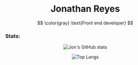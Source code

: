 <h1 align="center">
Jonathan Reyes <br>
</h1>

$$
\color{gray}
\text{Front end developer}
$$


### Stats:

<div align="center">

![Jon's GitHub stats](https://github-readme-stats.vercel.app/api?username=JonyR3G0&show_icons=true&show=prs_merged_percentage&hide=stars,issues&title_color=FFFFFF&text_color=CED7D8&bg_color=90,000000,00000000&border_color=3f88e5&icon_color=#3f88e5&locale=es)

![Top Langs](https://github-readme-stats.vercel.app/api/top-langs/?username=JonyR3G0&layout=compact&title_color=FFFFFF&text_color=CED7D8&bg_color=001E4D&border_color=000000&icon_color=40A367&locale=es)

</div>

